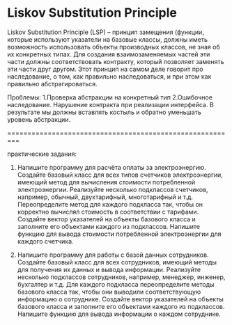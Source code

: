 # Liskov Substitution Principle

Liskov Substitution Principle (LSP) – принцип замещения (функции, которые используют указатели на базовые классы, должны иметь возможность использовать объекты производных классов, не зная об их конкретных типах. Для создания взаимозаменяемых частей эти части должны соответствовать контракту, который позволяет заменять эти части друг другом. Этот принцип на самом деле говорит про наследование, о том, как правильно наследоваться, и при этом как правильно абстрагироваться.

Проблемы:
1.Проверка абстракции на конкретный тип
2.Ошибочное наследование. Нарушение контракта при реализации интерфейса.
В результате мы должны вставлять костыль и обратно уменьшать уровень абстракции.

=========================================================

практические задания:

1. Напишите программу для расчёта оплаты за электроэнергию. Создайте базовый класс для всех типов счетчиков электроэнергии, имеющий метод для вычисления стоимости потребленной электроэнергии. Реализуйте несколько подклассов счетчиков, например, обычный, двухтарифный, многотарифный и т.д. Переопределите метод для каждого подкласса так, чтобы он корректно вычислял стоимость в соответствии с тарифами. Создайте вектор указателей на объекты базового класса и заполните его объектами каждого из подклассов. Напишите функцию для вывода стоимости потребленной электроэнергии для каждого счетчика.

2. Напишите программу для работы с базой данных сотрудников. Создайте базовый класс для всех сотрудников, имеющий методы для получения их данных и вывода информации. Реализуйте несколько подклассов сотрудников, например, менеджер, инженер, бухгалтер и т.д. Для каждого подкласса переопределите методы базового класса так, чтобы они выводили соответствующую информацию о сотруднике. Создайте вектор указателей на объекты базового класса и заполните его объектами каждого из подклассов. Напишите функцию для вывода информации о каждом сотруднике.
